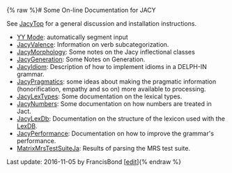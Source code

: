 {% raw %}# Some On-line Documentation for JACY

See [JacyTop](https://delph-in.github.io/docs/grammars/JacyTop) for a general discussion and installation
instructions.

- [YY Mode](http://moin.delph-in.net/JacyYYMode): automatically
segment input
- [JacyValence](https://delph-in.github.io/docs/grammars/JacyValence): Information on verb subcategorization.
- [JacyMorphology](https://delph-in.github.io/docs/grammars/JacyMorphology): Some notes on the Jacy
inflectional classes
- [JacyGeneration](https://delph-in.github.io/docs/grammars/JacyGeneration): Some Notes on Generation.
- [JacyIdiom](https://delph-in.github.io/docs/grammars/JacyIdiom): Description of how to implement idioms in a
DELPH-IN grammar.
- [JacyPragmatics](https://delph-in.github.io/docs/summits/JacyPragmatics): some ideas about making the
pragmatic information (honorification, empathy and so on) more
available to processing.
- [JacyLexTypes](https://delph-in.github.io/docs/grammars/JacyLexTypes): Some documentation on the lexical
types.
- [JacyNumbers](https://delph-in.github.io/docs/grammars/JacyNumbers): Some documentation on how numbers are
treated in Jact.
- [JacyLexDb](https://delph-in.github.io/docs/grammars/JacyLexDb): Documentation on the structure of the
lexicon used with the [LexDB](/LkbLexDb).
- [JacyPerformance](https://delph-in.github.io/docs/grammars/JacyPerformance): Documentation on how to improve
the grammar's performance.
- [MatrixMrsTestSuiteJa](https://delph-in.github.io/docs/grammars/MatrixMrsTestSuiteJa): Results of parsing the
MRS test suite.

Last update: 2016-11-05 by FrancisBond [[edit](https://github.com/delph-in/docs/wiki/JacyDoc/_edit)]{% endraw %}